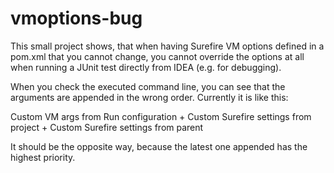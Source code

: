 # vmoptions-bug

This small project shows, that when having Surefire VM options defined
in a pom.xml that you cannot change, you cannot override the options at all when running 
a JUnit test directly from IDEA (e.g. for debugging).  

When you check the executed command line, you can see that the arguments are appended in 
the wrong order. Currently it is like this: 

Custom VM args from Run configuration + Custom Surefire settings from project + Custom Surefire settings from parent

It should be the opposite way, because the latest one appended has the highest priority. 